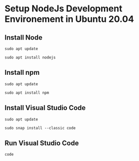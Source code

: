 # Setup NodeJs Development Environement in Ubuntu 20.04


Install Node
---
 `sudo apt update` 

`sudo apt install nodejs`

Install npm
---
`sudo apt update`

`sudo apt install npm`

Install Visual Studio Code
---
`sudo apt update`

`sudo snap install --classic code`

 Run Visual Studio Code
 ---
`code`